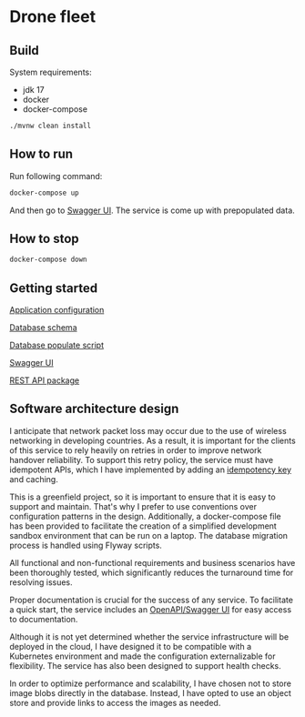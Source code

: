 
# Drone fleet

## Build

System requirements:

* jdk 17
* docker
* docker-compose

```bash
./mvnw clean install
```

  

## How to run

Run following command:

```bash
docker-compose up 
```

And then go to [Swagger UI](http://localhost:8088/swagger-ui.html).
The service is come up with prepopulated data. 


## How to stop

```bash
docker-compose down
```

## Getting started

[Application configuration](https://github.com/dpimkin/drone-fleet/blob/main/src/main/resources/application-dev.yaml)

[Database schema](https://github.com/dpimkin/drone-fleet/blob/main/src/main/resources/db/migration/V1_0__Initial.sql)

[Database populate script](https://github.com/dpimkin/drone-fleet/blob/main/src/main/resources/db/migration/V1_1__populate.sql)

[Swagger UI](http://localhost:8088/swagger-ui.html)

[REST API package](https://github.com/dpimkin/drone-fleet/tree/main/src/main/java/dpimkin/drone/fleet/api)

## Software architecture design

I anticipate that network packet loss may occur due to the use of wireless networking in developing countries. As a result, it is important for the clients of this service to rely heavily on retries in order to improve network handover reliability. To support this retry policy, the service must have idempotent APIs, which I have implemented by adding an [idempotency key](https://multithreaded.stitchfix.com/blog/2017/06/26/patterns-of-soa-idempotency-key/) and caching.

This is a greenfield project, so it is important to ensure that it is easy to support and maintain. That's why I prefer to use conventions over configuration patterns in the design. Additionally, a docker-compose file has been provided to facilitate the creation of a simplified development sandbox environment that can be run on a laptop. The database migration process is handled using Flyway scripts.

All functional and non-functional requirements and business scenarios have been thoroughly tested, which significantly reduces the turnaround time for resolving issues.

Proper documentation is crucial for the success of any service. To facilitate a quick start, the service includes an [OpenAPI/Swagger UI](http://localhost:8088/swagger-ui.html) for easy access to documentation.

Although it is not yet determined whether the service infrastructure will be deployed in the cloud, I have designed it to be compatible with a Kubernetes environment and made the configuration externalizable for flexibility. The service has also been designed to support health checks.

In order to optimize performance and scalability, I have chosen not to store image blobs directly in the database. Instead, I have opted to use an object store and provide links to access the images as needed.


 





